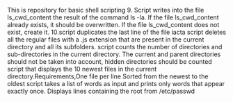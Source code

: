This is repository for basic shell scripting
9. Script writes into the file ls_cwd_content the result of the command ls -la. If the file ls_cwd_content already exists, it should be overwritten. If the file ls_cwd_content does not exist, create it.
10.script duplicates the last line of the file iacta
script deletes all the regular files with a .js extension that are present in the current directory and all its subfolders.
script counts the number of directories and sub-directories in the current directory. The current and parent directories should not be taken into account, hidden directories should be counted
script that displays the 10 newest files in the current directory.Requirements,One file per line Sorted from the newest to the oldest
script takes a list of words as input and prints only words that appear exactly once.
Displays lines containing the root from /etc/passwd
